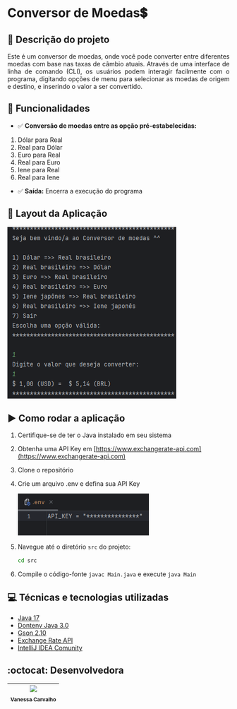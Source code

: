 <h1>Conversor de Moedas💲</h1> 

## 📄 Descrição do projeto

<p align="justify">
  Este é um conversor de moedas, onde você pode converter entre diferentes moedas com base nas taxas de câmbio atuais. Através de uma interface de linha de comando (CLI), os usuários podem interagir facilmente com o programa, digitando opções de menu para selecionar as moedas de origem e destino, e inserindo o valor a ser convertido.
</p>

## 🔨 Funcionalidades

* ✅ **Conversão de moedas entre as opção pré-estabelecidas:**
1. Dólar para Real
2. Real para Dólar
3. Euro para Real
4. Real para Euro
5. Iene para Real
6. Real para Iene
* ✅ **Saída:** Encerra a execução do programa

## 📸 Layout da Aplicação

![image](/images/preview.png)


## ▶️ Como rodar a aplicação

1. Certifique-se de ter o Java instalado em seu sistema
2. Obtenha uma API Key em [https://www.exchangerate-api.com](https://www.exchangerate-api.com)
3. Clone o repositório
4. Crie um arquivo .env e defina sua API Key
   
   ![env](/images/env.png)

6. Navegue até o diretório `src` do projeto:
    ```sh 
    cd src 
    ```
7. Compile o código-fonte `javac Main.java` e execute `java Main`



## 💻 Técnicas e tecnologias utilizadas

- [Java 17](https://www.oracle.com/br/java/technologies/downloads/#java17)
- [Dontenv Java 3.0](https://mvnrepository.com/artifact/io.github.cdimascio/dotenv-java/3.0.0)
- [Gson 2.10](https://mvnrepository.com/artifact/com.google.code.gson/gson/2.10.1)
- [Exchange Rate API](https://www.exchangerate-api.com/)
- [IntelliJ IDEA Comunity](https://www.jetbrains.com/idea/download/?section=windows)



## :octocat: Desenvolvedora


| [<img src="https://avatars.githubusercontent.com/u/80365265?v=4" width=115><br><sub>Vanessa Carvalho</sub>](https://github.com/vanessa-carvalho-dev) 
| :---: 
